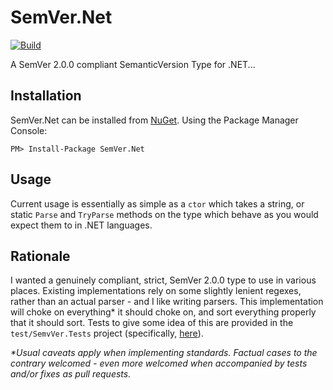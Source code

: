# SemVer.Net

[![Build](https://ci.appveyor.com/api/projects/status/w3qk1fq1uy5tqrr2?svg=true)](https://ci.appveyor.com/project/xyncro/semver-net)

A SemVer 2.0.0 compliant SemanticVersion Type for .NET...

## Installation

SemVer.Net can be installed from [NuGet](https://www.nuget.org/packages/SemVer.Net "SemVer.Net on NuGet"). Using the Package Manager Console:

```posh
PM> Install-Package SemVer.Net
```

## Usage

Current usage is essentially as simple as a ``ctor`` which takes a string, or static ``Parse`` and ``TryParse`` methods on the type which behave as you would expect them to in .NET languages.

## Rationale

I wanted a genuinely compliant, strict, SemVer 2.0.0 type to use in various places. Existing implementations rely on some slightly lenient regexes, rather than an actual parser - and I like writing parsers. This implementation will choke on everything* it should choke on, and sort everything properly that it should sort. Tests to give some idea of this are provided in the ``test/SemvVer.Tests`` project (specifically, [here](https://github.com/kolektiv/semver.net/blob/master/test/SemVer.Tests/SemVer.Tests.fs "SemVer.Tests.fs on GitHub")).

_*Usual caveats apply when implementing standards. Factual cases to the contrary welcomed - even more welcomed when accompanied by tests and/or fixes as pull requests._
